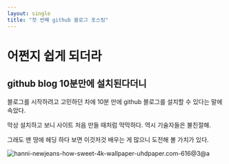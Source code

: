 ```yaml
---
layout: single
title: "첫 번째 github 블로그 포스팅"
---
```






# 어쩐지 쉽게 되더라



## github blog 10분만에 설치된다더니



블로그를 시작하려고 고민하던 차에 10분 만에 github 블로그를 설치할 수 있다는 말에 속았다. 

막상 설치하고 보니 사이트 처음 만들 때처럼 막막하다. 역시 기술자들은 불친절해. 

그래도 맨 땅에 헤딩 하다 보면 이것저것 배우는 게 많으니 도전해 볼 가치가 있다. 

 ![hanni-newjeans-how-sweet-4k-wallpaper-uhdpaper.com-616@3@a](C:\Users\treno\Treno87.github.io\images\2021-07-29-first\hanni-newjeans-how-sweet-4k-wallpaper-uhdpaper.com-616@3@a.jpg)
